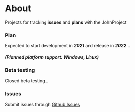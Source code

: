 # About
Projects for tracking **issues** and **plans** with the JohnProject

### Plan
Expected to start development in ***2021*** and release in ***2022***...
##### (Planned platform support: Windows, Linux)

### Beta testing
Closed beta testing...

### Issues
Submit issues through [Github Issues](https://github.com/LuniusSE/JohnProject/issues)
